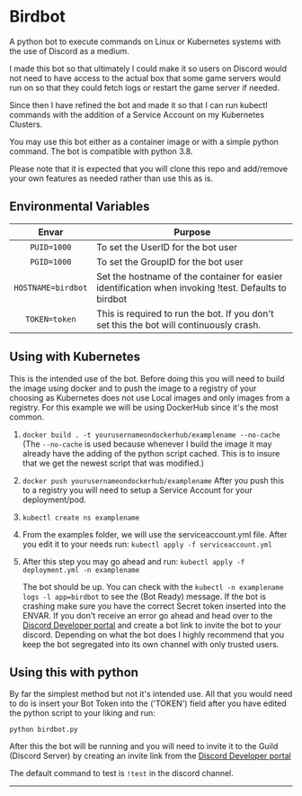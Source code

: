 # Birdbot
A python bot to execute commands on Linux or Kubernetes systems with the use of Discord as a medium.


I made this bot so that ultimately I could make it so users on Discord would not need to have access to the actual box that some game servers would run on so that they could fetch logs or restart the game server if needed.

Since then I have refined the bot and made it so that I can run kubectl commands with the addition of a Service Account on my Kubernetes Clusters.

You may use this bot either as a container image or with a simple python command. The bot is compatible with python 3.8.

Please note that it is expected that you will clone this repo and add/remove your own features as needed rather than use this as is. 

## Environmental Variables

| Envar | Purpose |
| :----: | --- |
| `PUID=1000` | To set the UserID for the bot user |
| `PGID=1000` | To set the GroupID for the bot user |
| `HOSTNAME=birdbot` | Set the hostname of the container for easier identification when invoking !test. Defaults to birdbot |
| `TOKEN=token` | This is required to run the bot. If you don't set this the bot will continuously crash. |

## Using with Kubernetes
This is the intended use of the bot. Before doing this you will need to build the image using docker and to push the image to a registry of your choosing as Kubernetes does not use Local images and only images from a registry.
For this example we will be using DockerHub since it's the most common.
1. ```docker build . -t yourusernameondockerhub/examplename --no-cache```
   (The ```--no-cache``` is used because whenever I build the image it may already have the adding of the python script cached. This is to insure that      we get the newest script that was modified.)
2. ```docker push yourusernameondockerhub/examplename```
   After you push this to a registry you will need to setup a Service Account for your deployment/pod. 
   
1. ```kubectl create ns examplename```
2. From the examples folder, we will use the serviceaccount.yml file. After you edit it to your needs run:
   ```kubectl apply -f serviceaccount.yml```
3. After this step you may go ahead and run: ```kubectl apply -f deployment.yml -n examplename```
   
   The bot should be up. You can check with the ```kubectl -n examplename logs -l app=birdbot``` to see the (Bot Ready) message. If the bot is crashing make sure you have the correct Secret token inserted into the ENVAR. 
   If you don't receive an error go ahead and head over to the [Discord Developer portal](https://discord.com/developers/applications) and create a bot link to invite the bot to your discord. 
   Depending on what the bot does I highly recommend that you keep the bot segregated into its own channel with only trusted users. 

## Using this with python
By far the simplest method but not it's intended use. All that you would need to do is insert your Bot Token into the ('TOKEN') field after you have edited the python script to your liking and run:

``` python birdbot.py ```

After this the bot will be running and you will need to invite it to the Guild (Discord Server) by creating an invite link from the [Discord Developer portal](https://discord.com/developers/applications) 

The default command to test is ```!test``` in the discord channel.

-------------------------------------------------------------


